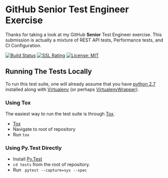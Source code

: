 # GitHub Senior Test Engineer Exercise

Thanks for taking a look at my GitHub **Senior** Test Engineer exercise. This submission is actually
a mixture of REST API tests, Performance tests, and CI Configuration.

 [![Build Status](https://ci.powercoder.tech/buildStatus/icon?job=github_test)](https://ci.powercoder.tech/job/github_test/)
 [![SSL Rating](https://sslbadge.org/?domain=ci.powercoder.tech)](https://www.ssllabs.com/ssltest/analyze.html?d=ci.powercoder.tech)
 [![License: MIT](https://img.shields.io/badge/License-MIT-yellow.svg)](https://opensource.org/licenses/MIT)


## Running The Tests Locally

To run this test suite, one will already assume that you have [python 2.7](https://www.python.org/download/releases/2.7/) installed along with 
[Virtualenv](https://virtualenv.pypa.io/en/stable/) (or perhaps [VirtualenvWrapper](https://virtualenvwrapper.readthedocs.io/en/latest/)).

### Using Tox

The easiest way to run the test suite is through [Tox](https://tox.readthedocs.io/en/latest/).

* [Tox](https://tox.readthedocs.io/en/latest/)
* Navigate to root of repository
* Run `tox`

### Using Py.Test Directly
* Install [Py.Test](https://docs.pytest.org/en/latest/)
* `cd tests` from the root of repository.
* Run ` pytest --capture=sys --spec`

    
